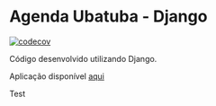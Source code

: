 # Agenda Ubatuba - Django

[![codecov](https://codecov.io/gh/victoraugusto6/django-ubatuba-reservation/branch/main/graph/badge.svg?token=4B4T4X0B63)](https://codecov.io/gh/victoraugusto6/django-ubatuba-reservation)

Código desenvolvido utilizando Django.

Aplicação disponível [aqui](https://ubatuba-reserva.herokuapp.com/)

Test
